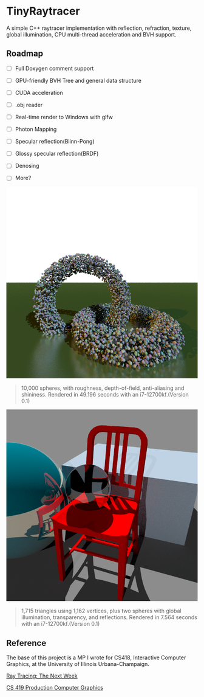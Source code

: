 # TinyRaytracer

A simple C++ raytracer implementation with reflection, refraction, texture, global illumination, CPU multi-thread acceleration and BVH support.

## Roadmap

- [ ] Full Doxygen comment support
- [ ] GPU-friendly BVH Tree and general data structure
- [ ] CUDA acceleration
- [ ] .obj reader
- [ ] Real-time render to Windows with glfw
- [ ] Photon Mapping
- [ ] Specular reflection(Blinn-Pong)
- [ ] Glossy specular reflection(BRDF)
- [ ] Denosing
- [ ] More?


![spheres](docs/tenthousand.png)
> 10,000 spheres, with roughness, depth-of-field, anti-aliasing and shininess. Rendered in 49.196 seconds with an i7-12700kf.(Version 0.1)

![redchair](docs/redchair.png)
> 1,715 triangles using 1,162 vertices, plus two spheres with global illumination, transparency, and reflections. Rendered in 7.564 seconds with an i7-12700kf.(Version 0.1)


## Reference

The base of this project is a MP I wrote for CS418, Interactive Computer Graphics, at the University of Illinois Urbana-Champaign.

[Ray Tracing: The Next Week](https://raytracing.github.io/books/RayTracingTheNextWeek.html)

[CS 419 Production Computer Graphics](https://illinois-cs419.github.io/)
